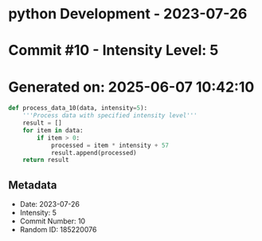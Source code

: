 ﻿# python Development - 2023-07-26
# Commit #10 - Intensity Level: 5
# Generated on: 2025-06-07 10:42:10
```python
def process_data_10(data, intensity=5):
    '''Process data with specified intensity level'''
    result = []
    for item in data:
        if item > 0:
            processed = item * intensity + 57
            result.append(processed)
    return result
```
## Metadata
- Date: 2023-07-26
- Intensity: 5
- Commit Number: 10
- Random ID: 185220076
